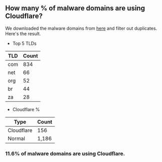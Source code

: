 ## How many % of malware domains are using Cloudflare?


We downloaded the malware domains from [here](https://urlhaus.abuse.ch) and filter out duplicates.
Here's the result.


[//]: # (start replacement)


- Top 5 TLDs

| TLD | Count |
| --- | --- |
| com | 834 |
| net | 66 |
| org | 52 |
| br | 44 |
| za | 28 |


- Cloudflare %

| Type | Count |
| --- | --- |
| Cloudflare | 156 |
| Normal | 1,186 |


### 11.6% of malware domains are using Cloudflare.